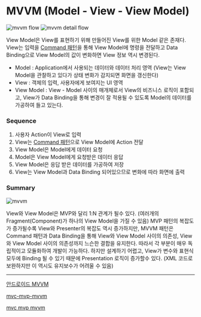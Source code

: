 # MVVM (Model - View - View Model)


![mvvm flow](https://res.cloudinary.com/software-crafters/image/upload/v1544443712/posts/patron-mvvm-xamarin-forms/mvvm.png)
![mvvm detail flow](https://media.vlpt.us/images/jojo_devstory/post/5d3e1aa5-28bc-45d3-964f-36e60e4e9088/%EC%BA%A1%EC%B2%98.PNG)

View Model은 View를 표현하기 위해 만들어진 View를 위한 Model 같은 존재다. 
View는 입력을 [Command 패턴](https://github.com/iiaii/gof-design-patterns/tree/master/java-design-patterns/src/%ED%96%89%EB%8F%99%ED%8C%A8%ED%84%B4/command)을 통해 
View Model에 명령을 전달하고 Data Binding으로 View Model의 값이 변화하면 View 정보 역시 변경된다.


- Model : Application에서 사용되는 데이터와 데이터 처리 영역 (View는 View Model을 관찰하고 있다가 상태 변화가 감지되면 화면을 갱신한다)
- View : 객체의 입력, 사용자에게 보여지는 UI 영역
- View Model : View - Model 사이의 매개체로서 View의 비즈니스 로직이 포함되고, View가 Data Binding을 통해 변경이 잘 적용될 수 있도록 Model의 데이터를 가공하여 들고 있는다.


### Sequence

1. 사용자 Action이 View로 입력
2. View는 [Command 패턴](https://github.com/iiaii/gof-design-patterns/tree/master/java-design-patterns/src/%ED%96%89%EB%8F%99%ED%8C%A8%ED%84%B4/command)으로 View Model에 Action 전달
3. View Model은 Model에게 데이터 요청
4. Model은 View Model에게 요청받은 데이터 응답
5. View Model은 응답 받은 데이터를 가공하여 저장
6. View는 View Model과 Data Binding 되어있으므로 변화에 따라 화면에 출력

### Summary 

![mvvm](https://blog.outsider.ne.kr/attach/1/1397658037.png)

View와 View Model은 MVP와 달리 1:N 관계가 될수 있다. (여러개의 Fragment(Component)가 하나의 View Model을 가질 수 있음) 
MVP 패턴의 복잡도가 증가될수록 View와 Presenter의 복잡도 역시 증가하지만, MVVM 패턴은 Command 패턴과 Data Binding을 통해 
View와 View Model 사이의 의존성, View와 View Model 사이의 의존성까지 느슨한 결합을 유지한다. 따라서 각 부분이 매우 독립적이고 모듈화하여 개발이 가능하다. 
하지만 설계하기 어렵고, View가 변수와 표현식 모두에 Binding 될 수 있기 때문에 Presentation 로직이 증가할수 있다. (XML 코드로 보완하지만 이 역시도 유지보수가 어려울 수 있음)



---
[안드로이드 MVVM](https://velog.io/@jojo_devstory/%EC%95%88%EB%93%9C%EB%A1%9C%EC%9D%B4%EB%93%9C-%EC%95%84%ED%82%A4%ED%85%8D%EC%B2%98-%ED%8C%A8%ED%84%B4-MVVM%EC%9D%B4-%EB%AD%98%EA%B9%8C)

[mvc-mvp-mvvm](https://magi82.github.io/android-mvc-mvp-mvvm/)

[mvc mvp mvvm](https://beomy.tistory.com/43)
